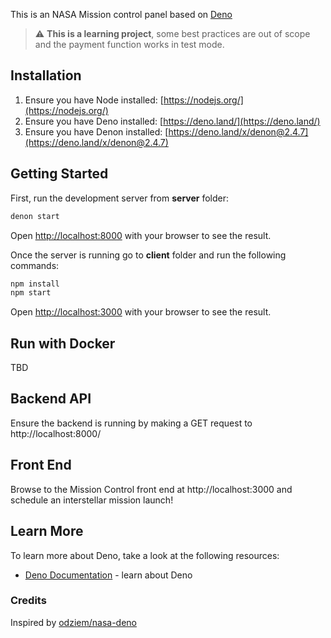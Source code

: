 This is an NASA Mission control panel based on [Deno](https://deno.land)

> :warning: **This is a learning project**, some best practices are out of scope
> and the payment function works in test mode.

## Installation

1. Ensure you have Node installed: [https://nodejs.org/](https://nodejs.org/)
2. Ensure you have Deno installed: [https://deno.land/](https://deno.land/)
3. Ensure you have Denon installed: [https://deno.land/x/denon@2.4.7](https://deno.land/x/denon@2.4.7)

## Getting Started

First, run the development server from **server** folder:

```bash
denon start
```

Open [http://localhost:8000](http://localhost:8000) with your browser to see the result.

Once the server is running go to **client** folder and run the following commands:
```bash
npm install
npm start
```
Open [http://localhost:3000](http://localhost:3000) with your browser to see the result.

## Run with Docker

TBD

## Backend API

Ensure the backend is running by making a GET request to http://localhost:8000/

## Front End

Browse to the Mission Control front end at http://localhost:3000 and schedule an interstellar mission launch!

## Learn More

To learn more about Deno, take a look at the following resources:

- [Deno Documentation](https://deno.land/manual) - learn about Deno

### Credits 
Inspired by [odziem/nasa-deno](https://github.com/odziem/nasa-deno) 
